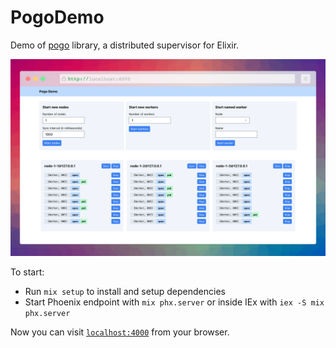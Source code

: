 # PogoDemo

Demo of [pogo](https://github.com/team-telnyx/pogo) library, a distributed supervisor for Elixir.

![Pogo Demo](screenshot.png)

To start:

  * Run `mix setup` to install and setup dependencies
  * Start Phoenix endpoint with `mix phx.server` or inside IEx with `iex -S mix phx.server`

Now you can visit [`localhost:4000`](http://localhost:4000) from your browser.

